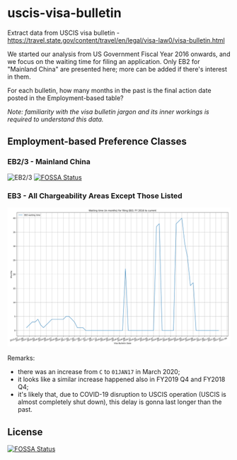 # uscis-visa-bulletin
Extract data from USCIS visa bulletin - https://travel.state.gov/content/travel/en/legal/visa-law0/visa-bulletin.html

We started our analysis from US Government Fiscal Year 2016 onwards, and we
focus on the waiting time for filing an application.  Only EB2 for "Mainland China" are presented here; more can be added
if there's interest in them.

For each bulletin, how many months in the past is the final action date posted
in the Employment-based table?

_Note: familiarity with the visa bulletin jargon and its inner workings is
required to understand this data._

## Employment-based Preference Classes

### EB2/3 - Mainland China
![EB2/3](images/EB2_3.svg)
[![FOSSA Status](https://app.fossa.com/api/projects/git%2Bgithub.com%2Fsoleo%2Fuscis-visa-bulletin.svg?type=shield)](https://app.fossa.com/projects/git%2Bgithub.com%2Fsoleo%2Fuscis-visa-bulletin?ref=badge_shield)

### EB3 - All Chargeability Areas Except Those Listed
![EB3](images/EB3.svg)

Remarks:
* there was an increase from `C` to `01JAN17` in March 2020;
* it looks like a similar increase happened also in FY2019 Q4 and FY2018 Q4;
* it's likely that, due to COVID-19 disruption to USCIS operation (USCIS is almost
  completely shut down), this delay is gonna last longer than the past.


## License
[![FOSSA Status](https://app.fossa.com/api/projects/git%2Bgithub.com%2Fsoleo%2Fuscis-visa-bulletin.svg?type=large)](https://app.fossa.com/projects/git%2Bgithub.com%2Fsoleo%2Fuscis-visa-bulletin?ref=badge_large)